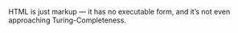 HTML is just markup — it has no executable form, and it’s not even approaching Turing-Completeness.
